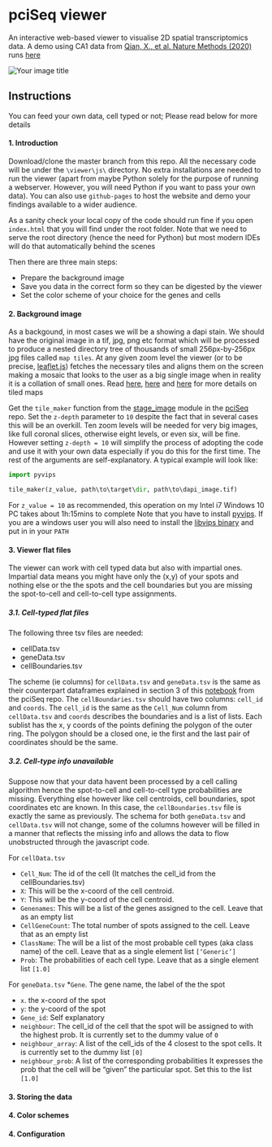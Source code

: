 # pciSeq viewer
An interactive web-based viewer to visualise 2D spatial transcriptomics data. A demo using 
CA1 data from [Qian, X., et al. Nature Methods (2020)](https://www.nature.com/articles/s41592-019-0631-4) runs
 [here](https://acycliq.github.io/ca1/)

<img src="viewer/assets/screenshot.jpg" alt="Your image title"/>

## Instructions
You can feed your own data, cell typed or not; Please read below for more details

#### 1. Introduction
Download/clone the master branch from this repo. All the necessary code will be under the `\viewer\js\` directory. 
No extra installations are needed to run the viewer (apart from maybe Python solely for the purpose of running a webserver. 
However, you will need Python if you want to pass your own data). You can also use `github-pages` to host the website and demo your findings
available to a wider audience.

As a sanity check your local copy of the code should run fine if you open `index.html` that you will 
find under the root folder. Note that we need to serve the root directory (hence the need for Python) 
but most modern IDEs will do that automatically behind the scenes    

Then there are three main steps:
 * Prepare the background image
 * Save you data in the correct form so they can be digested by the viewer
 * Set the color scheme of your choice for the genes and cells
 
#### 2. Background image
As a backgound, in most cases we will be a showing a dapi stain. We should have the original image in a tif, jpg, png etc format which will 
be processed to produce a nested directory tree of thousands of small 256px-by-256px jpg files called `map tiles`. At any given zoom level 
the viewer (or to be precise, [leaflet.js](www.leaflet.js)) fetches the necessary tiles and aligns them on the screen making a mosaic that looks 
to the user as a big single image when in reality it is a collation of small ones. 
Read [here](https://en.wikipedia.org/wiki/Tiled_web_map), [here](https://docs.microsoft.com/en-us/azure/azure-maps/zoom-levels-and-tile-grid?tabs=csharp) and
[here](https://www.e-education.psu.edu/geog585/node/706) for more details on tiled maps

Get the `tile_maker` function from the [stage_image](https://github.com/acycliq/pciSeq/blob/master/pciSeq/src/viewer/stage_image.py) module in the 
[pciSeq](https://github.com/acycliq/pciSeq) repo. Set the `z-depth` parameter to `10` despite the fact that in several cases this will be an overkill. Ten zoom levels will be needed for very big images, like 
full coronal slices, otherwise eight levels, or even six, will be fine. However setting `z-depth = 10` will simplify the process of adopting the code and use it with your 
own data especially if you do this for the first time. 
The rest of the arguments are self-explanatory. A typical example will look like:

```python
import pyvips

tile_maker(z_value, path\to\target\dir, path\to\dapi_image.tif)
```

For `z_value = 10` as recommended, this operation on my Intel i7 Windows 10 PC takes about 1h:15mins to complete
Note that you have to install [pyvips](https://anaconda.org/conda-forge/pyvips). If you are a windows user you will also need 
to install the [libvips binary](https://libvips.github.io/libvips/install.html) and put in in your `PATH`

#### 3. Viewer flat files
The viewer can work with cell typed data but also with impartial ones. Impartial data means you might have only the (x,y) of 
your spots and nothing else or the the spots and the cell boundaries but you are missing the spot-to-cell and cell-to-cell type assignments.

##### 3.1. Cell-typed flat files
The following three tsv files are needed:
* cellData.tsv
* geneData.tsv
* cellBoundaries.tsv

The scheme (ie columns) for `cellData.tsv` and `geneData.tsv` is the same as their counterpart dataframes explained in section 3 of this 
[notebook](https://colab.research.google.com/github/acycliq/pciSeq/blob/master/notebooks/pciSeq.ipynb) from the pciSeq repo. 
The `cellBoundaries.tsv` should have two columns: `cell_id` and	`coords`. The `cell_id` is the same as the `Cell_Num` column from `cellData.tsv` 
and `coords` describes the boundaries and is a list of lists. Each sublist has the x, y coords of the points defining the polygon of the outer ring.
The polygon should be a closed one, ie the first and the last pair of coordinates should be the same.

##### 3.2. Cell-type info unavailable
Suppose now that your data havent been processed by a cell calling algorithm hence the spot-to-cell and cell-to-cell type probabilities are missing. 
Everything else however like cell centroids, cell boundaries, spot coordinates etc are known. In this case, the `cellBoundaries.tsv` file is exactly the same 
as previously. The schema for both `geneData.tsv` and `cellData.tsv` will not change, some of the columns however will be filled in a manner that reflects the 
missing info and allows the data to flow unobstructed through the javascript code. 

For `cellData.tsv`
* `Cell_Num`: The id of the cell (It matches the cell_id from the cellBoundaries.tsv)
* `X`: This will be the x-coord of the cell centroid. 
* `Y`: This will be the y-coord of the cell centroid.
* `Genenames`: This will be a list of the genes assigned to the cell. Leave that as an empty list
* `CellGeneCount`: The total number of spots assigned to the cell. Leave that as an empty list
* `ClassName`: The will be a list of the most probable cell types (aka class name) of the cell. Leave that as a single element list `[‘Generic’]`
* `Prob`: The probabilities of each cell type. Leave that as a single element list `[1.0]`

 
For `geneData.tsv`
*`Gene`. The gene name, the label of the the spot
* `x`. the x-coord of the spot
* `y`: the y-coord of the spot
* `Gene_id`: Self explanatory
* `neighbour`: The cell_id of the cell that the spot will be assigned to with the highest prob. It is currently set to the dummy value of `0`
* `neighbour_array`: A list of the cell_ids of the 4 closest to the spot cells. It is currently set to the dummy list `[0]`
* `neighbour_prob`: A list of the corresponding probabilities It expresses the prob that the cell will be “given” the particular spot. Set this to the list `[1.0]`

#### 3. Storing the data


#### 4. Color schemes


#### 4. Configuration
